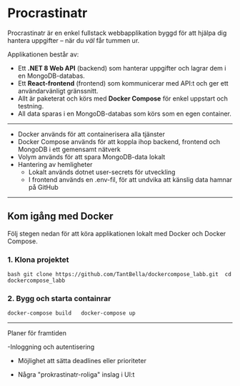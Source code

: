 # Procrastinatr

Procrastinatr är en enkel fullstack webbapplikation byggd för att hjälpa dig hantera uppgifter – när du *väl* får tummen ur.

Applikationen består av:
- Ett **.NET 8 Web API** (backend) som hanterar uppgifter och lagrar dem i en MongoDB-databas.
- Ett **React-frontend** (frontend) som kommunicerar med API:t och ger ett användarvänligt gränssnitt.
- Allt är paketerat och körs med **Docker Compose** för enkel uppstart och testning.
- All data sparas i en MongoDB-databas som körs som en egen container.

---

 - Docker används för att containerisera alla tjänster  
 - Docker Compose används för att koppla ihop backend, frontend och MongoDB i ett gemensamt nätverk  
 - Volym används för att spara MongoDB-data lokalt  
- Hantering av hemligheter  
   - Lokalt används dotnet user-secrets för utveckling  
   - I frontend används en .env-fil, för att undvika att känslig data hamnar på GitHub
---

## Kom igång med Docker

Följ stegen nedan för att köra applikationen lokalt med Docker och Docker Compose.

### 1. Klona projektet
``bash
git clone https://github.com/TantBella/dockercompose_labb.git 
  cd dockercompose_labb``

### 2. Bygg och starta containrar
``docker-compose build  
docker-compose up``

---
Planer för framtiden

  -Inloggning och autentisering

  - Möjlighet att sätta deadlines eller prioriteter

  - Några "prokrastinatr-roliga" inslag i UI:t


